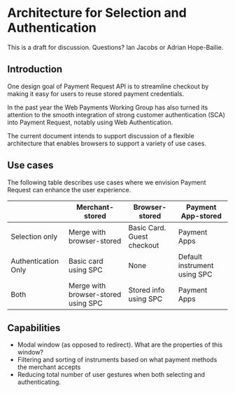 # Architecture for Selection and Authentication

This is a draft for discussion. Questions? Ian Jacobs or Adrian Hope-Bailie.

## Introduction

One design goal of Payment Request API is to streamline checkout by making it easy for users to reuse stored payment credentials.

In the past year the Web Payments Working Group has also turned its attention to the smooth integration of strong customer authentication (SCA) into Payment Request, notably using Web Authentication.

The current document intends to support discussion of a flexible architecture that enables browsers to support a variety of use cases.

## Use cases

The following table describes use cases where we envision Payment
Request can enhance the user experience.

|                     | Merchant-stored | Browser-stored | Payment App-stored      |
|---------------------|------------------|----------------------------------|------------------|
| Selection only      | Merge with browser-stored | Basic Card. Guest checkout | Payment Apps      |
| Authentication Only | Basic card using SPC | None | Default instrument using SPC |
| Both                | Merge with browser-stored using SPC | Stored info using SPC | Payment Apps      |

## Capabilities

* Modal window (as opposed to redirect). What are the properties of this window?
* Filtering and sorting of instruments based on what payment methods the merchant accepts
* Reducing total number of user gestures when both selecting and authenticating.